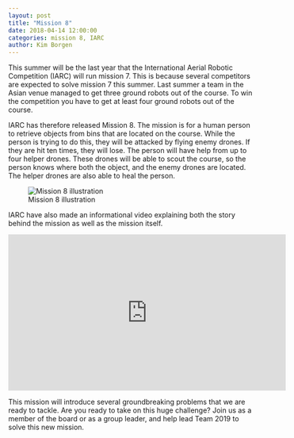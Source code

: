 ```yaml
---
layout: post
title: "Mission 8"
date: 2018-04-14 12:00:00
categories: mission 8, IARC
author: Kim Borgen
---
```

This summer will be the last year that the International Aerial Robotic Competition (IARC) will run mission 7. This is because several competitors are expected to solve mission 7 this summer. Last summer a team in the Asian venue managed to get three ground robots out of the course. To win the competition you have to get at least four ground robots out of the course.

IARC has therefore released Mission 8. The mission is for a human person to retrieve objects from bins that are located on the course. While the person is trying to do this, they will be attacked by flying enemy drones. If they are hit ten times, they will lose. The person will have help from up to four helper drones. These drones will be able to scout the course, so the person knows where both the object, and the enemy drones are located. The helper drones are also able to heal the person.

<figure>
  <img alt="Mission 8 illustration" src="https://i.imgur.com/UVOAmS1.png" />
  <figcaption>Mission 8 illustration</figcaption>
</figure>

IARC have also made an informational video explaining both the story behind the mission as well as the mission itself.

<iframe width="560" height="315" src="https://www.youtube.com/embed/u3EmNTQ-UuQ" frameborder="0" allow="autoplay; encrypted-media" allowfullscreen></iframe>

This mission will introduce several groundbreaking problems that we are ready to tackle. Are you ready to take on this huge challenge? Join us as a member of the board or as a group leader, and help lead Team 2019 to solve this new mission. 

